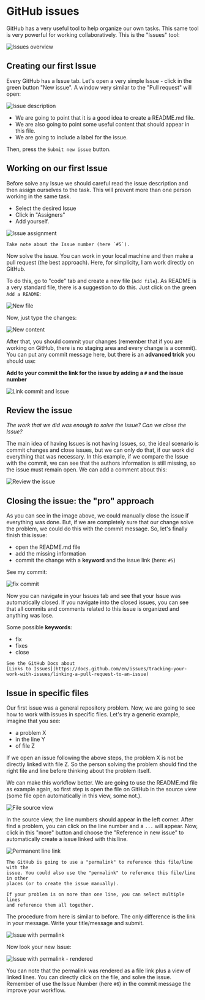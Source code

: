 # GitHub issues

GitHub has a very useful tool to help organize our own tasks. This same tool is
very powerful for working collaboratively. This is the "Issues" tool:

![Issues overview](../assets/img/github/gh-issues1.png)

## Creating our first Issue

Every GitHub has a Issue tab. Let's open a very simple Issue - click in the
green button "New issue". A window very similar to the "Pull request" will
open:

![Issue description](../assets/img/github/gh-issues2.png)

- We are going to point that it is a good idea to create a README.md file.
- We are also going to point some useful content that should appear in this file.
- We are going to include a label for the issue.

Then, press the `Submit new issue` button.

## Working on our first Issue

Before solve any Issue we should careful read the issue description and then
assign ourselves to the task. This will prevent more than one person working
in the same task.

- Select the desired Issue
- Click in "Assigners"
- Add yourself.

![Issue assignment](../assets/img/github/gh-issues3.png)

```{note}
Take note about the Issue number (here `#5`).
```

Now solve the issue. You can work in your local machine and then make a pull
request (the best approach). Here, for simplicity, I am work directly on GitHub.

To do this, go to "code" tab and create a new file (`Add file`).
As README is a very standard file, there is a suggestion to do this. Just click
on the green `Add a README`:

![New file](../assets/img/github/gh-issues4.png)

Now, just type the changes:

![New content](../assets/img/github/gh-issues5.png)

After that, you should commit your changes (remember that if you are working
on GitHub, there is no staging area and every change is a commit). You can
put any commit message here, but there is an **advanced trick** you should use:

**Add to your commit the link for the issue by adding a `#` and the issue
number**

![Link commit and issue](../assets/img/github/gh-issues6.png)

## Review the issue

*The work that we did was enough to solve the Issue? Can we close the Issue?*

The main idea of having Issues is not having Issues, so, the ideal scenario is
commit changes and close issues, but we can only do that, if our work did
everything that was necessary. In this example, if we compare the Issue with the
commit, we can see that the authors information is still missing, so the
issue must remain open. We can add a comment about this:

![Review the issue](../assets/img/github/gh-issues8.png)

## Closing the issue: the "pro" approach

As you can see in the image above, we could manually close the issue if
everything was done. But, if we are completely sure that our change solve the
problem, we could do this with the commit message. So, let's finally finish
this issue:

- open the README.md file
- add the missing information
- commit the change with a **keyword** and the issue link (here: `#5`)

See my commit:

![fix commit](../assets/img/github/gh-issues7.png)

Now you can navigate in your Issues tab and see that your Issue was automatically
closed. If you navigate into the closed issues, you can see that all commits
and comments related to this issue is organized and anything was lose.

Some possible **keywords**:

- fix
- fixes
- close

```{seealso}
See the GitHub Docs about 
[Links to Issues](https://docs.github.com/en/issues/tracking-your-work-with-issues/linking-a-pull-request-to-an-issue)
```

## Issue in specific files

Our first issue was a general repository problem. Now, we are going to see how
to work with issues in specific files. Let's try a generic example, imagine that
you see:

- a problem X
- in the line Y
- of file Z

If we open an issue following the above steps, the problem X is not be directly
linked with file Z. So the person solving the problem should find the right file
and line before thinking about the problem itself.

We can make this workflow better. We are going to use the README.md file as
example again, so first step is open the file on GitHub in the source view
(some file open automatically in this view, some not.).

![File source view](../assets/img/github/gh-issues9.png)

In the source view, the line numbers should appear in the left corner. After
find a problem, you can click on the line number and a `...` will appear. Now,
click in this "more" button and choose the "Reference in new issue" to
automatically create a issue linked with this line.

![Permanent line link](../assets/img/github/gh-issues10.png)

```{note}
The GitHub is going to use a "permalink" to reference this file/line with the
issue. You could also use the "permalink" to reference this file/line in other
places (or to create the issue manually).
```

```{tip}
If your problem is on more than one line, you can select multiple lines
and reference them all together.
```

The procedure from here is similar to before. The only difference is the
link in your message. Write your title/message and submit.

![Issue with permalink](../assets/img/github/gh-issues11.png)

Now look your new Issue:

![Issue with permalink - rendered](../assets/img/github/gh-issues12.png)

You can note that the permalink was rendered as a file link plus a view of
linked lines. You can directly click on the file, and solve the issue. Remember
of use the Issue Number (here `#6`) in the commit message the improve your
workflow.
